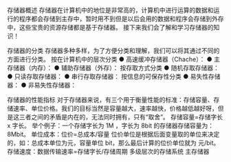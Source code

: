 存储器概述
存储器在计算机中的地位是非常高的，计算机中进行运算的数据和运行的程序都会存储到主存中，暂时用不到但是以后会用的数据和程序会存储到外存中，这些宝贵的资源存储都是基于存储器。
接下来我们会了解和学习存储器的知识！

存储器的分类
存储器多种多样，为了方便分类和理解，我们可以将其通过不同的方面进行分类。
按在计算机中的层次分类
● 高速缓冲存储器（Chache）：
● 主存储器（内存）：
● 辅助存储器（外存）：
按存取方式分类
● 随机存取存储器：
● 只读存取存储器：
● 串行存取存储器：
按信息的可保存性分类
● 易失性存储器：
● 非易失性存储器：



存储器的性能指标
对于存储器来说，有三个用于衡量性能的标准：存储容量、存储速率、单位价格。我们的目标当然是容量越大，速率越快，价格越低越好呀，但是这三者之间的矛盾是内在的，无法同时拥有，只有“取舍”。
存储容量=存储字长 x 字长。
举个例子：一个存储字长为 1M ，字长为 8bit 的存储器存储容量为：8Mbit。
单位成本：位价=总成本/容量
位价单位是根据后面变量取的单位来决定的，如：总成本单位为元，容量单位 bit，那么最后计算的位价单位就为 元/bit。
存储速度：数据传输速率=存储字长/存储周期
多级层次的存储系统
主存储器
